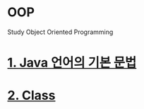 # OOP
Study Object Oriented Programming

# [1. Java 언어의 기본 문법](https://github.com/mbsmbs/OOP/blob/master/JavaBasics.md)

# [2. Class]()
